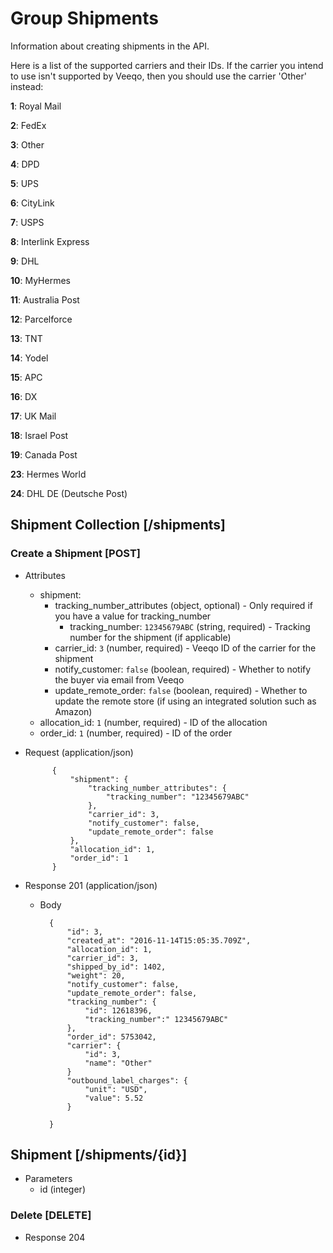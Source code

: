 # Group Shipments

Information about creating shipments in the API.

Here is a list of the supported carriers and their IDs. If the carrier you intend to use isn't supported by Veeqo, then you should use the carrier 'Other' instead:

**1**: Royal Mail

**2**: FedEx

**3**: Other

**4**: DPD

**5**: UPS

**6**: CityLink

**7**: USPS

**8**: Interlink Express

**9**: DHL

**10**: MyHermes

**11**: Australia Post

**12**: Parcelforce

**13**: TNT

**14**: Yodel

**15**: APC

**16**: DX

**17**: UK Mail

**18**: Israel Post

**19**: Canada Post

**23**: Hermes World

**24**: DHL DE (Deutsche Post)

## Shipment Collection [/shipments]

### Create a Shipment [POST]

+ Attributes
    + shipment:
        + tracking_number_attributes (object, optional) - Only required if you have a value for tracking_number
            + tracking_number: `12345679ABC` (string, required) - Tracking number for the shipment (if applicable)
        + carrier_id: `3` (number, required) - Veeqo ID of the carrier for the shipment
        + notify_customer: `false` (boolean, required) - Whether to notify the buyer via email from Veeqo
        + update_remote_order: `false` (boolean, required) - Whether to update the remote store (if using an integrated solution such as Amazon)
    + allocation_id: `1` (number, required) - ID of the allocation
    + order_id: `1` (number, required) - ID of the order

+ Request (application/json)

            {
                "shipment": {
                    "tracking_number_attributes": {
                        "tracking_number": "12345679ABC"
                    },
                    "carrier_id": 3,
                    "notify_customer": false,
                    "update_remote_order": false
                },
                "allocation_id": 1,
                "order_id": 1
            }

+ Response 201 (application/json)

    + Body

            {
                "id": 3,
                "created_at": "2016-11-14T15:05:35.709Z",
                "allocation_id": 1,
                "carrier_id": 3,
                "shipped_by_id": 1402,
                "weight": 20,
                "notify_customer": false,
                "update_remote_order": false,
                "tracking_number": {
                    "id": 12618396,
                    "tracking_number":" 12345679ABC"
                },
                "order_id": 5753042,
                "carrier": {
                    "id": 3,
                    "name": "Other"
                }
                "outbound_label_charges": {
                    "unit": "USD",
                    "value": 5.52
                }

            }

## Shipment [/shipments/{id}]

+ Parameters
    + id (integer)

### Delete [DELETE]

+ Response 204
